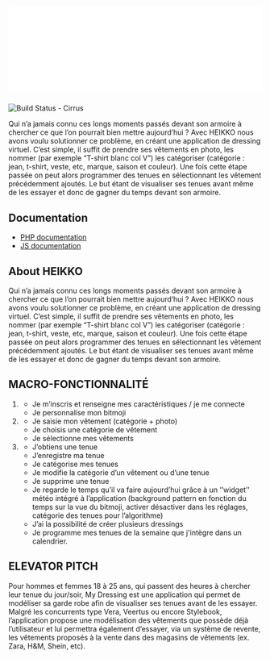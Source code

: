<a href="">
  <h1 align="center">
    <picture>
      <source media="(prefers-color-scheme: dark)" srcset="https://github.com/xraiizen/HeikkoFinal/blob/main/WebPage/assets/img/header/logo_blanc.png?raw=true">
      <img alt="Heikko" src="https://github.com/xraiizen/HeikkoFinal/blob/main/WebPage/assets/img/header/logo_blanc.png?raw=true">
    </picture>
  </h1>
</a>

![Build Status - Cirrus]

Qui n’a jamais connu ces longs moments passés devant son armoire à chercher ce que l’on pourrait bien mettre aujourd’hui ? 
Avec HEIKKO nous avons voulu solutionner ce problème, en créant une application de dressing virtuel. 
C’est simple, il suffit de prendre ses vêtements en photo, les nommer (par exemple “T-shirt blanc col V”) les catégoriser (catégorie : jean, t-shirt, veste, etc, marque, saison et couleur). Une fois cette étape passée on peut alors programmer des tenues en sélectionnant les vêtement précédemment ajoutés. 
Le but étant de visualiser ses tenues avant même de les essayer et donc de gagner du temps devant son armoire.

## Documentation

* [PHP documentation](https://www.php.net/docs.php)
* [JS documentation](https://devdocs.io/javascript/)

## About HEIKKO

Qui n’a jamais connu ces longs moments passés devant son armoire à chercher ce que l’on pourrait bien mettre aujourd’hui ? 
Avec HEIKKO nous avons voulu solutionner ce problème, en créant une application de dressing virtuel. 
C’est simple, il suffit de prendre ses vêtements en photo, les nommer (par exemple “T-shirt blanc col V”) les catégoriser (catégorie : jean, t-shirt, veste, etc, marque, saison et couleur). Une fois cette étape passée on peut alors programmer des tenues en sélectionnant les vêtement précédemment ajoutés. 
Le but étant de visualiser ses tenues avant même de les essayer et donc de gagner du temps devant son armoire.

## MACRO-FONCTIONNALITÉ
 
1)    * Je m’inscris et renseigne mes caractéristiques / je me connecte
      * Je personnalise mon bitmoji

2)   * Je saisie mon vêtement (catégorie + photo)
     * Je choisis une catégorie de vêtement 
     * Je sélectionne mes vêtements

3)   * J’obtiens une tenue
     * J’enregistre ma tenue
     * Je catégorise mes tenues 
     * Je modifie la catégorie d’un vêtement ou d’une tenue
     * Je supprime une tenue 
     * Je regarde le temps qu’il va faire aujourd’hui grâce à un ‘’widget’’ météo intégré à l’application (background pattern en fonction du temps sur la vue du               bitmoji, activer désactiver dans les réglages, catégorie des tenues pour l’algorithme)
     * J’ai la possibilité de créer plusieurs dressings
     * Je programme mes tenues de la semaine que j'intègre dans un calendrier.


## ELEVATOR PITCH

Pour hommes et femmes 18 à 25 ans, qui passent des heures à chercher leur tenue du jour/soir, My Dressing est une application qui permet de modéliser sa garde robe afin de visualiser ses tenues avant de les essayer. 
Malgré les concurrents type Vera, Veertus ou encore Stylebook, l’application propose une modélisation des vêtements que possède déjà l’utilisateur et lui permettra également d’essayer, via un système de revente, les vêtements proposés à la vente dans des magasins de vêtements (ex. Zara, H&M, Shein, etc). 


[Build Status - Cirrus]: https://api.cirrus-ci.com/github/flutter/flutter.svg
